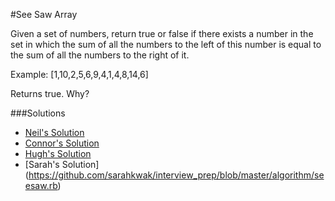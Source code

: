 #See Saw Array

Given a set of numbers, return true or false if there exists a number in the set in which the sum of all the numbers to the left of this number is equal to the sum of all the numbers to the right of it.

Example: [1,10,2,5,6,9,4,1,4,8,14,6]

Returns true. Why?

###Solutions
- [Neil's Solution](https://github.com/adowns01/Intro-to-Whiteboarding-DBC/blob/master/solutions/see_saw_neil.rb)
- [Connor's Solution](https://github.com/adowns01/Intro-to-Whiteboarding-DBC/blob/master/solutions/seesaw-connor.rb)
- [Hugh's Solution](https://github.com/adowns01/Intro-to-Whiteboarding-DBC/blob/master/solutions/p3_seesaw_array.rb)
- [Sarah's Solution] (https://github.com/sarahkwak/interview_prep/blob/master/algorithm/seesaw.rb)
